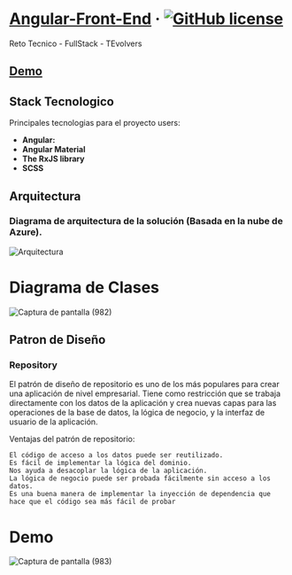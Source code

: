 # [Angular-Front-End](https://angular.com/) &middot; [![GitHub license](https://img.shields.io/badge/license-MIT-blue.svg)](https://github.com/facebook/react/blob/main/LICENSE) 

Reto Tecnico - FullStack - TEvolvers

## [Demo](https://reactjs.org/docs/getting-started.html)

## Stack Tecnologico

Principales tecnologias para el proyecto users:

* **Angular:** 
* **Angular Material** 
* **The RxJS library**
* **SCSS** 

## Arquitectura

### Diagrama de arquitectura de la solución (Basada en la nube de Azure). 

![Arquitectura](https://user-images.githubusercontent.com/42001590/206023489-32c65f64-d02a-48fe-b0ad-76502b3d6b56.png)

# Diagrama de Clases

![Captura de pantalla (982)](https://user-images.githubusercontent.com/42001590/216451131-1b189b36-0d8b-45be-9a96-47c4431a86ee.png)

## Patron de Diseño

### Repository
El patrón de diseño de repositorio es uno de los más populares para crear una aplicación de nivel empresarial. Tiene como restricción que se trabaja directamente con los datos de la aplicación y crea nuevas capas para las operaciones de la base de datos, la lógica de negocio, y la interfaz de usuario de la aplicación.

Ventajas del patrón de repositorio:

    El código de acceso a los datos puede ser reutilizado.
    Es fácil de implementar la lógica del dominio.
    Nos ayuda a desacoplar la lógica de la aplicación.
    La lógica de negocio puede ser probada fácilmente sin acceso a los datos.
    Es una buena manera de implementar la inyección de dependencia que hace que el código sea más fácil de probar

# Demo

![Captura de pantalla (983)](https://user-images.githubusercontent.com/42001590/216455204-f6b4e799-4db2-471e-ad35-7b7bd73831eb.png)

